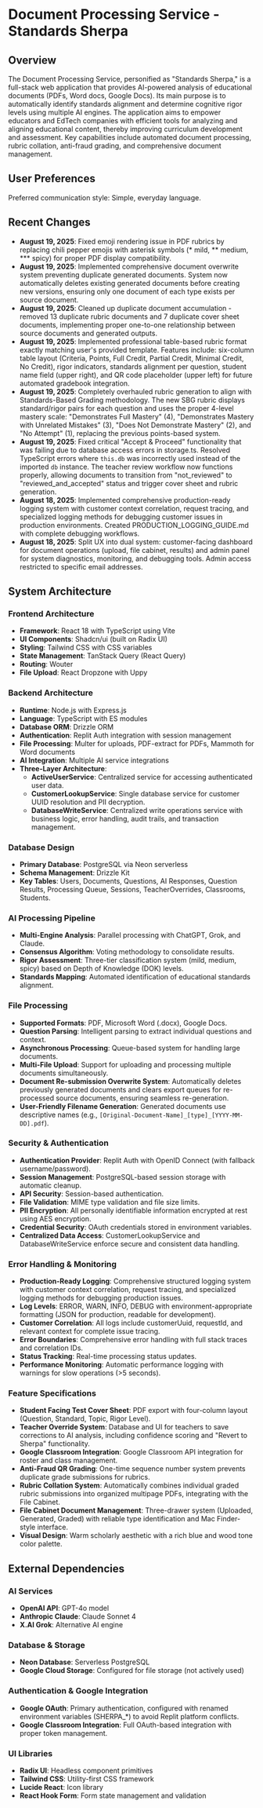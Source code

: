 # Document Processing Service - Standards Sherpa

## Overview
The Document Processing Service, personified as "Standards Sherpa," is a full-stack web application that provides AI-powered analysis of educational documents (PDFs, Word docs, Google Docs). Its main purpose is to automatically identify standards alignment and determine cognitive rigor levels using multiple AI engines. The application aims to empower educators and EdTech companies with efficient tools for analyzing and aligning educational content, thereby improving curriculum development and assessment. Key capabilities include automated document processing, rubric collation, anti-fraud grading, and comprehensive document management.

## User Preferences
Preferred communication style: Simple, everyday language.

## Recent Changes
- **August 19, 2025**: Fixed emoji rendering issue in PDF rubrics by replacing chili pepper emojis with asterisk symbols (* mild, ** medium, *** spicy) for proper PDF display compatibility.
- **August 19, 2025**: Implemented comprehensive document overwrite system preventing duplicate generated documents. System now automatically deletes existing generated documents before creating new versions, ensuring only one document of each type exists per source document.
- **August 19, 2025**: Cleaned up duplicate document accumulation - removed 13 duplicate rubric documents and 7 duplicate cover sheet documents, implementing proper one-to-one relationship between source documents and generated outputs.
- **August 19, 2025**: Implemented professional table-based rubric format exactly matching user's provided template. Features include: six-column table layout (Criteria, Points, Full Credit, Partial Credit, Minimal Credit, No Credit), rigor indicators, standards alignment per question, student name field (upper right), and QR code placeholder (upper left) for future automated gradebook integration.
- **August 19, 2025**: Completely overhauled rubric generation to align with Standards-Based Grading methodology. The new SBG rubric displays standard/rigor pairs for each question and uses the proper 4-level mastery scale: "Demonstrates Full Mastery" (4), "Demonstrates Mastery with Unrelated Mistakes" (3), "Does Not Demonstrate Mastery" (2), and "No Attempt" (1), replacing the previous points-based system.
- **August 19, 2025**: Fixed critical "Accept & Proceed" functionality that was failing due to database access errors in storage.ts. Resolved TypeScript errors where `this.db` was incorrectly used instead of the imported `db` instance. The teacher review workflow now functions properly, allowing documents to transition from "not_reviewed" to "reviewed_and_accepted" status and trigger cover sheet and rubric generation.
- **August 18, 2025**: Implemented comprehensive production-ready logging system with customer context correlation, request tracing, and specialized logging methods for debugging customer issues in production environments. Created PRODUCTION_LOGGING_GUIDE.md with complete debugging workflows.
- **August 18, 2025**: Split UX into dual system: customer-facing dashboard for document operations (upload, file cabinet, results) and admin panel for system diagnostics, monitoring, and debugging tools. Admin access restricted to specific email addresses.

## System Architecture

### Frontend Architecture
- **Framework**: React 18 with TypeScript using Vite
- **UI Components**: Shadcn/ui (built on Radix UI)
- **Styling**: Tailwind CSS with CSS variables
- **State Management**: TanStack Query (React Query)
- **Routing**: Wouter
- **File Upload**: React Dropzone with Uppy

### Backend Architecture
- **Runtime**: Node.js with Express.js
- **Language**: TypeScript with ES modules
- **Database ORM**: Drizzle ORM
- **Authentication**: Replit Auth integration with session management
- **File Processing**: Multer for uploads, PDF-extract for PDFs, Mammoth for Word documents
- **AI Integration**: Multiple AI service integrations
- **Three-Layer Architecture**:
    - **ActiveUserService**: Centralized service for accessing authenticated user data.
    - **CustomerLookupService**: Single database service for customer UUID resolution and PII decryption.
    - **DatabaseWriteService**: Centralized write operations service with business logic, error handling, audit trails, and transaction management.

### Database Design
- **Primary Database**: PostgreSQL via Neon serverless
- **Schema Management**: Drizzle Kit
- **Key Tables**: Users, Documents, Questions, AI Responses, Question Results, Processing Queue, Sessions, TeacherOverrides, Classrooms, Students.

### AI Processing Pipeline
- **Multi-Engine Analysis**: Parallel processing with ChatGPT, Grok, and Claude.
- **Consensus Algorithm**: Voting methodology to consolidate results.
- **Rigor Assessment**: Three-tier classification system (mild, medium, spicy) based on Depth of Knowledge (DOK) levels.
- **Standards Mapping**: Automated identification of educational standards alignment.

### File Processing
- **Supported Formats**: PDF, Microsoft Word (.docx), Google Docs.
- **Question Parsing**: Intelligent parsing to extract individual questions and context.
- **Asynchronous Processing**: Queue-based system for handling large documents.
- **Multi-File Upload**: Support for uploading and processing multiple documents simultaneously.
- **Document Re-submission Overwrite System**: Automatically deletes previously generated documents and clears export queues for re-processed source documents, ensuring seamless re-generation.
- **User-Friendly Filename Generation**: Generated documents use descriptive names (e.g., `[Original-Document-Name]_[type]_[YYYY-MM-DD].pdf`).

### Security & Authentication
- **Authentication Provider**: Replit Auth with OpenID Connect (with fallback username/password).
- **Session Management**: PostgreSQL-based session storage with automatic cleanup.
- **API Security**: Session-based authentication.
- **File Validation**: MIME type validation and file size limits.
- **PII Encryption**: All personally identifiable information encrypted at rest using AES encryption.
- **Credential Security**: OAuth credentials stored in environment variables.
- **Centralized Data Access**: CustomerLookupService and DatabaseWriteService enforce secure and consistent data handling.

### Error Handling & Monitoring
- **Production-Ready Logging**: Comprehensive structured logging system with customer context correlation, request tracing, and specialized logging methods for debugging production issues.
- **Log Levels**: ERROR, WARN, INFO, DEBUG with environment-appropriate formatting (JSON for production, readable for development).
- **Customer Correlation**: All logs include customerUuid, requestId, and relevant context for complete issue tracing.
- **Error Boundaries**: Comprehensive error handling with full stack traces and correlation IDs.
- **Status Tracking**: Real-time processing status updates.
- **Performance Monitoring**: Automatic performance logging with warnings for slow operations (>5 seconds).

### Feature Specifications
- **Student Facing Test Cover Sheet**: PDF export with four-column layout (Question, Standard, Topic, Rigor Level).
- **Teacher Override System**: Database and UI for teachers to save corrections to AI analysis, including confidence scoring and "Revert to Sherpa" functionality.
- **Google Classroom Integration**: Google Classroom API integration for roster and class management.
- **Anti-Fraud QR Grading**: One-time sequence number system prevents duplicate grade submissions for rubrics.
- **Rubric Collation System**: Automatically combines individual graded rubric submissions into organized multipage PDFs, integrating with the File Cabinet.
- **File Cabinet Document Management**: Three-drawer system (Uploaded, Generated, Graded) with reliable type identification and Mac Finder-style interface.
- **Visual Design**: Warm scholarly aesthetic with a rich blue and wood tone color palette.

## External Dependencies

### AI Services
- **OpenAI API**: GPT-4o model
- **Anthropic Claude**: Claude Sonnet 4
- **X.AI Grok**: Alternative AI engine

### Database & Storage
- **Neon Database**: Serverless PostgreSQL
- **Google Cloud Storage**: Configured for file storage (not actively used)

### Authentication & Google Integration
- **Google OAuth**: Primary authentication, configured with renamed environment variables (SHERPA_*) to avoid Replit platform conflicts.
- **Google Classroom Integration**: Full OAuth-based integration with proper token management.

### UI Libraries
- **Radix UI**: Headless component primitives
- **Tailwind CSS**: Utility-first CSS framework
- **Lucide React**: Icon library
- **React Hook Form**: Form state management and validation